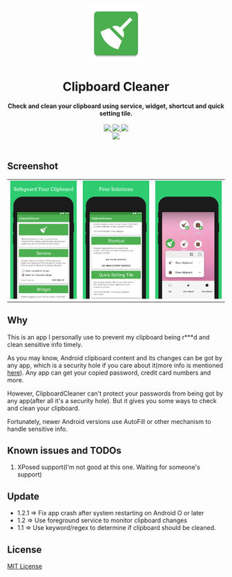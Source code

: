 <div align="center">
  <img src="https://github.com/DeweyReed/ClipboardCleaner/blob/master/image/ic_launcher-web.png?raw=true" height="128" />
</div>

<h1 align="center">Clipboard Cleaner</h1>

<div align="center">
  <strong>Check and clean your clipboard using service, widget, shortcut and quick setting tile.</strong>
</div>
</br>
<div align="center">
    <a href="https://play.google.com/store/apps/details?id=io.github.deweyreed.clipboardcleaner">
        <img src="https://img.shields.io/badge/Download-PlayStore-green.svg"/>
    </a>
    <a href="https://www.coolapk.com/apk/180063">
        <img src="https://img.shields.io/badge/Download-CoolApk-green.svg"/>
    </a>
    <a href="https://github.com/DeweyReed/ClipboardCleaner/releases">
        <img src="https://img.shields.io/badge/Download-Github-green.svg"/>
    </a>
    </br>
    <a href="https://github.com/DeweyReed/ClipboardCleaner/blob/master/README_ZH.md">
        <img src="https://img.shields.io/badge/Translation-%E4%B8%AD%E6%96%87-red.svg">
    </a>
</div>
</br>

## Screenshot

||||
|:-:|:-:|:-:|
|![screenshot1](https://github.com/DeweyReed/ClipboardCleaner/blob/master/image/screenshot_1.png?raw=true)|![screenshot2](https://github.com/DeweyReed/ClipboardCleaner/blob/master/image/screenshot_2.png?raw=true)|![screenshot3](https://github.com/DeweyReed/ClipboardCleaner/blob/master/image/screenshot_3.png?raw=true)|

## Why

This is an app I personally use to prevent my clipboard being r***d and clean sensitive info timely.

As you may know, Android clipboard content and its changes can be got by any app, which is a security hole if you care about it(more info is mentioned [here](https://github.com/grepx/android-clipboard-security)).
Any app can get your copied password, credit card numbers and more.

However, ClipboardCleaner can't protect your passwords from being got by any app(after all it's a security hole). But it gives you some ways to check and clean your clipboard.

Fortunately, newer Android versions use AutoFill or other mechanism to handle sensitive info.

## Known issues and TODOs

1. XPosed support(I'm not good at this one. Waiting for someone's support)

## Update

- 1.2.1 => Fix app crash after system restarting on Android O or later
- 1.2 => Use foreground service to monitor clipboard changes
- 1.1 => Use keyword/regex to determine if clipboard should be cleaned.

## License

[MIT License](https://github.com/DeweyReed/ClipboardCleaner/blob/master/LICENSE)
